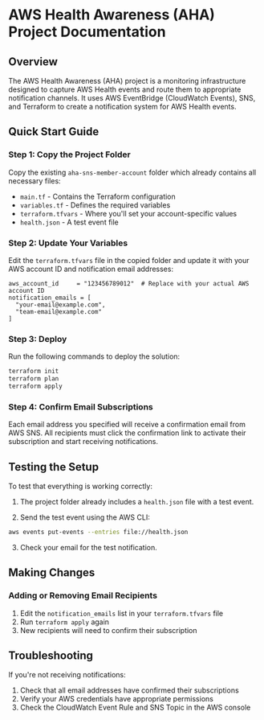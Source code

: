 # AWS Health Awareness (AHA) Project Documentation

## Overview

The AWS Health Awareness (AHA) project is a monitoring infrastructure designed to capture AWS Health events and route them to appropriate notification channels. It uses AWS EventBridge (CloudWatch Events), SNS, and Terraform to create a notification system for AWS Health events.

## Quick Start Guide

### Step 1: Copy the Project Folder

Copy the existing `aha-sns-member-account` folder which already contains all necessary files:
- `main.tf` - Contains the Terraform configuration
- `variables.tf` - Defines the required variables
- `terraform.tfvars` - Where you'll set your account-specific values
- `health.json` - A test event file

### Step 2: Update Your Variables

Edit the `terraform.tfvars` file in the copied folder and update it with your AWS account ID and notification email addresses:

```hcl
aws_account_id     = "123456789012"  # Replace with your actual AWS account ID
notification_emails = [
  "your-email@example.com",
  "team-email@example.com"
]
```

### Step 3: Deploy

Run the following commands to deploy the solution:

```bash
terraform init
terraform plan
terraform apply
```

### Step 4: Confirm Email Subscriptions

Each email address you specified will receive a confirmation email from AWS SNS. All recipients must click the confirmation link to activate their subscription and start receiving notifications.

## Testing the Setup

To test that everything is working correctly:

1. The project folder already includes a `health.json` file with a test event.

2. Send the test event using the AWS CLI:

```bash
aws events put-events --entries file://health.json
```

3. Check your email for the test notification.

## Making Changes

### Adding or Removing Email Recipients

1. Edit the `notification_emails` list in your `terraform.tfvars` file
2. Run `terraform apply` again
3. New recipients will need to confirm their subscription

## Troubleshooting

If you're not receiving notifications:

1. Check that all email addresses have confirmed their subscriptions
2. Verify your AWS credentials have appropriate permissions
3. Check the CloudWatch Event Rule and SNS Topic in the AWS console